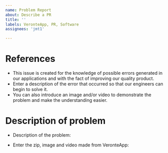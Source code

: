 ```yaml
---
name: Problem Report 
about: Describe a PR
title: ''
labels: VeronteApp, PR, Software
assignees: 'jmt1'

---
```


# References

* This issue is created for the knowledge of possible errors generated in our applications and with the fact of improving our quality product.
* Enter a description of the error that occurred so that our engineers can begin to solve it.
* You can also introduce an image and/or video to demonstrate the problem and make the understanding easier.

# Description of problem

* Description of the problem:

* Enter the zip, image and video made from VeronteApp:
